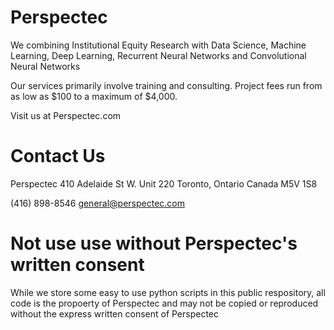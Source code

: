 # Perspectec

We combining Institutional Equity Research with Data Science, Machine Learning, Deep Learning, Recurrent Neural Networks and Convolutional Neural Networks

Our services primarily involve training and consulting. Project fees run from as low as $100 to a maximum of $4,000.

Visit us at Perspectec.com

# Contact Us
Perspectec
410 Adelaide St W.
Unit 220
Toronto, Ontario
Canada
M5V 1S8

(416) 898-8546
general@perspectec.com

# Not use use without Perspectec's written consent

While we store some easy to use python scripts in this public respository, all code is the propoerty of Perspectec and may not be copied or reproduced without the express written consent of Perspectec
